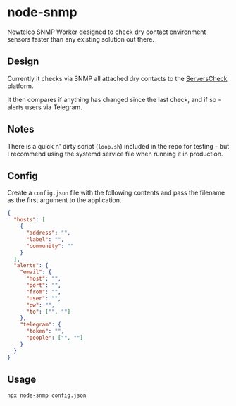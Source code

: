 # node-snmp 

Newtelco SNMP Worker designed to check dry contact environment sensors faster than any existing solution out there.

## Design

Currently it checks via SNMP all attached dry contacts to the [ServersCheck](https://serverscheck.com/sensors/sensor_io_drycontact.asp) platform.

It then compares if anything has changed since the last check, and if so - alerts users via Telegram.

## Notes

There is a quick n' dirty script (`loop.sh`) included in the repo for testing - but I recommend using the systemd service file when running it in production.

## Config

Create a `config.json` file with the following contents and pass the filename as the first argument to the application.

```json 
{
  "hosts": [
    {
      "address": "",
      "label": "",
      "community": ""
    }
  ],
  "alerts": {
    "email": {
      "host": "",
      "port": "",
      "from": "",
      "user": "",
      "pw": "",
      "to": ["", ""]
    },
    "telegram": {
      "token": "",
      "people": ["", ""]
    }
  }
}
```

## Usage

`npx node-snmp config.json`
